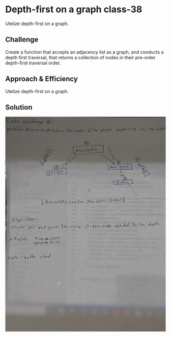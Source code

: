 # Depth-first on a graph class-38

Utelize depth-first on a graph.

## Challenge

Create a function that accepts an adjacency list as a graph, and conducts a depth first traversal, that returns a collection of nodes in their pre-order depth-first traversal order.

## Approach & Efficiency

Utelize depth-first on a graph.

## Solution

![UML Diagram](../../assets/depth-first-graph.jpg)
